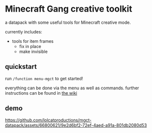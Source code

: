 # Minecraft Gang creative toolkit

a datapack with some useful tools for Minecraft creative mode.

currently includes:

- tools for item frames
  - fix in place
  - make invisible

## quickstart

run `/function menu-mgct` to get started!

everything can be done via the menu as well as commands.
further instructions can be found in [the wiki](https://github.com/lolcatproductions/mgct-datapack/wiki)

## demo

<https://github.com/lolcatproductions/mgct-datapack/assets/66800621/9e2d6bf2-72ef-4aed-a91a-801db2080d53>
